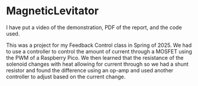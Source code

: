 # MagneticLevitator
I have put a video of the demonstration, PDF of the report, and the code used.

This was a project for my Feedback Control class in Spring of 2025. We had to use
a controller to control the amount of current through a MOSFET using the PWM of 
a Raspberry Pico. We then learned that the resistance of the solenoid changes with 
heat allowing for current through so we had a shunt resistor and found the difference
using an op-amp and used another controller to adjust based on the current change.
